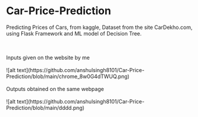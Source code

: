 # Car-Price-Prediction
Predicting Prices of Cars, from kaggle, Dataset from the site CarDekho.com,  using Flask Framework and ML model of Decision Tree.

<br>
</br>
Inputs given on the website by me
<br>
</br>
![alt text](https://github.com/anshulsingh8101/Car-Price-Prediction/blob/main/chrome_8w0G4dTWUQ.png)

<br>
</br>
Outputs obtained on the same webpage
<br>
</br>
![alt text](https://github.com/anshulsingh8101/Car-Price-Prediction/blob/main/dddd.png)
